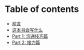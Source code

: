 # Table of contents

* [前言](00.md)
* [这本书会写什么](00-1.md)
* [Part 1: 沟通技巧篇](01.md)
* [Part 2: 接力篇](02.md)

